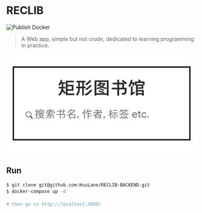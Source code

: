 # RECLIB

![Publish Docker](https://github.com/HuuLane/RECLIB-BACKEND/workflows/Publish%20Docker/badge.svg?branch=master)

> A Web app, simple but not crude, dedicated to learning programming in practice. 

<!-- [![LICENSE]][license] [![ISSUES]][issues] [![RELESE]][relese] [![downloads]][downloads] [![build]][build] -->

 ![](./static/IMG_HOME.jpg)

## Run

```bash
$ git clone git@github.com:HuuLane/RECLIB-BACKEND.git
$ docker-compose up -d

# then go to http://localhost:3000/
```
